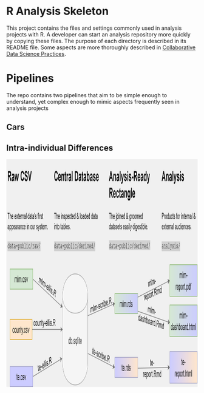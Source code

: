 R Analysis Skeleton
=====================

This project contains the files and settings commonly used in analysis projects with R.  A developer can start an analysis repository more quickly by copying these files.  The purpose of each directory is described in its README file.  Some aspects are more thoroughly described in [Collaborative Data Science Practices](https://ouhscbbmc.github.io/data-science-practices-1/).

Pipelines
=====================

The repo contains two pipelines that aim to be simple enough to understand, yet complex enough to mimic aspects frequently seen in analysis projects

Cars
--------------------------

Intra-individual Differences
--------------------------

<img src="https://raw.githubusercontent.com/wibeasley/RAnalysisSkeleton/master/documentation/images/flow-skeleton.png" alt="flow-skeleton" height="600">
